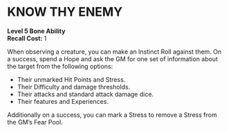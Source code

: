 # KNOW THY ENEMY

**Level 5 Bone Ability**  
**Recall Cost:** 1

When observing a creature, you can make an Instinct Roll against them. On a success, spend a Hope and ask the GM for one set of information about the target from the following options:

- Their unmarked Hit Points and Stress.
- Their Difficulty and damage thresholds.
- Their attacks and standard attack damage dice.
- Their features and Experiences.

Additionally on a success, you can mark a Stress to remove a Stress from the GM’s Fear Pool.
